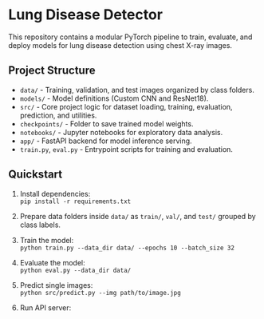 # Lung Disease Detector

This repository contains a modular PyTorch pipeline to train, evaluate, and deploy models for lung disease detection using chest X-ray images.

## Project Structure

- `data/` - Training, validation, and test images organized by class folders.
- `models/` - Model definitions (Custom CNN and ResNet18).
- `src/` - Core project logic for dataset loading, training, evaluation, prediction, and utilities.
- `checkpoints/` - Folder to save trained model weights.
- `notebooks/` - Jupyter notebooks for exploratory data analysis.
- `app/` - FastAPI backend for model inference serving.
- `train.py`, `eval.py` - Entrypoint scripts for training and evaluation.

## Quickstart

1. Install dependencies:  
   `pip install -r requirements.txt`

2. Prepare data folders inside `data/` as `train/`, `val/`, and `test/` grouped by class labels.

3. Train the model:  
   `python train.py --data_dir data/ --epochs 10 --batch_size 32`

4. Evaluate the model:  
   `python eval.py --data_dir data/`

5. Predict single images:  
   `python src/predict.py --img path/to/image.jpg`

6. Run API server:  
